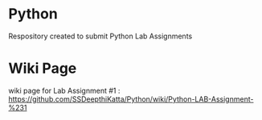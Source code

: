 # Python
Respository created to submit Python Lab Assignments   
# Wiki Page   
wiki page for Lab Assignment #1 : https://github.com/SSDeepthiKatta/Python/wiki/Python-LAB-Assignment-%231   

